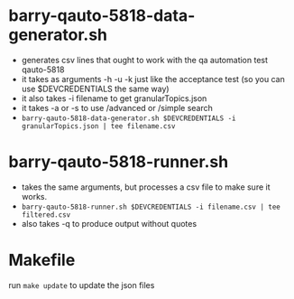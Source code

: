# barry-qauto-5818-data-generator.sh

* generates csv lines that ought to work with the qa automation test qauto-5818
* it takes as arguments -h -u -k just like the acceptance test (so you can use $DEVCREDENTIALS the same way)
* it also takes -i filename to get granularTopics.json
* it takes -a or -s to use /advanced or /simple search
* `barry-qauto-5818-data-generator.sh $DEVCREDENTIALS -i granularTopics.json | tee filename.csv`

# barry-qauto-5818-runner.sh

* takes the same arguments, but processes a csv file to make sure it works.
* `barry-qauto-5818-runner.sh $DEVCREDENTIALS -i filename.csv | tee filtered.csv`
* also takes -q to produce output without quotes

# Makefile

run `make update` to update the json files

